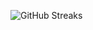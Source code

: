 ![GitHub Streaks](https://github-streaks-mqc9.onrender.com/streak/happilli/image?theme=midnight&cache_bust=1743419280&lang=ja)
